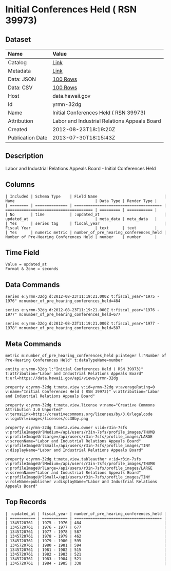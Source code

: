 # Initial Conferences Held ( RSN 39973)

## Dataset

| Name | Value |
| :--- | :---- |
| Catalog | [Link](https://catalog.data.gov/dataset/initial-conferences-held-rsn-39973-c08a2) |
| Metadata | [Link](https://data.hawaii.gov/api/views/yrmn-32dg) |
| Data: JSON | [100 Rows](https://data.hawaii.gov/api/views/yrmn-32dg/rows.json?max_rows=100) |
| Data: CSV | [100 Rows](https://data.hawaii.gov/api/views/yrmn-32dg/rows.csv?max_rows=100) |
| Host | data.hawaii.gov |
| Id | yrmn-32dg |
| Name | Initial Conferences Held ( RSN 39973) |
| Attribution | Labor and Industrial Relations Appeals Board |
| Created | 2012-08-23T18:19:20Z |
| Publication Date | 2013-07-30T18:15:43Z |

## Description

Labor and Industrial Relations Appeals Board - Initial Conferences Held

## Columns

```ls
| Included | Schema Type    | Field Name                             | Name                                   | Data Type | Render Type |
| ======== | ============== | ====================================== | ====================================== | ========= | =========== |
| No       | time           | :updated_at                            | updated_at                             | meta_data | meta_data   |
| Yes      | series tag     | fiscal_year                            | Fiscal Year                            | text      | text        |
| Yes      | numeric metric | number_of_pre_hearing_conferences_held | Number of Pre-Hearing Conferences Held | number    | number      |
```

## Time Field

```ls
Value = updated_at
Format & Zone = seconds
```

## Data Commands

```ls
series e:yrmn-32dg d:2012-08-23T11:19:21.000Z t:fiscal_year="1975 - 1976" m:number_of_pre_hearing_conferences_held=484

series e:yrmn-32dg d:2012-08-23T11:19:21.000Z t:fiscal_year="1976 - 1977" m:number_of_pre_hearing_conferences_held=677

series e:yrmn-32dg d:2012-08-23T11:19:21.000Z t:fiscal_year="1977 - 1978" m:number_of_pre_hearing_conferences_held=587
```

## Meta Commands

```ls
metric m:number_of_pre_hearing_conferences_held p:integer l:"Number of Pre-Hearing Conferences Held" t:dataTypeName=number

entity e:yrmn-32dg l:"Initial Conferences Held ( RSN 39973)" t:attribution="Labor and Industrial Relations Appeals Board" t:url=https://data.hawaii.gov/api/views/yrmn-32dg

property e:yrmn-32dg t:meta.view v:id=yrmn-32dg v:averageRating=0 v:name="Initial Conferences Held ( RSN 39973)" v:attribution="Labor and Industrial Relations Appeals Board"

property e:yrmn-32dg t:meta.view.license v:name="Creative Commons Attribution 3.0 Unported" v:termsLink=http://creativecommons.org/licenses/by/3.0/legalcode v:logoUrl=images/licenses/cc30by.png

property e:yrmn-32dg t:meta.view.owner v:id=r3in-7sfs v:profileImageUrlMedium=/api/users/r3in-7sfs/profile_images/THUMB v:profileImageUrlLarge=/api/users/r3in-7sfs/profile_images/LARGE v:screenName="Labor and Industrial Relations Appeals Board" v:profileImageUrlSmall=/api/users/r3in-7sfs/profile_images/TINY v:displayName="Labor and Industrial Relations Appeals Board"

property e:yrmn-32dg t:meta.view.tableauthor v:id=r3in-7sfs v:profileImageUrlMedium=/api/users/r3in-7sfs/profile_images/THUMB v:profileImageUrlLarge=/api/users/r3in-7sfs/profile_images/LARGE v:screenName="Labor and Industrial Relations Appeals Board" v:profileImageUrlSmall=/api/users/r3in-7sfs/profile_images/TINY v:roleName=publisher v:displayName="Labor and Industrial Relations Appeals Board"
```

## Top Records

```ls
| :updated_at | fiscal_year | number_of_pre_hearing_conferences_held | 
| =========== | =========== | ====================================== | 
| 1345720761  | 1975 - 1976 | 484                                    | 
| 1345720761  | 1976 - 1977 | 677                                    | 
| 1345720761  | 1977 - 1978 | 587                                    | 
| 1345720761  | 1978 - 1979 | 462                                    | 
| 1345720761  | 1979 - 1980 | 595                                    | 
| 1345720761  | 1980 - 1981 | 594                                    | 
| 1345720761  | 1981 - 1982 | 515                                    | 
| 1345720761  | 1982 - 1983 | 521                                    | 
| 1345720761  | 1983 - 1984 | 521                                    | 
| 1345720761  | 1984 - 1985 | 338                                    | 
```